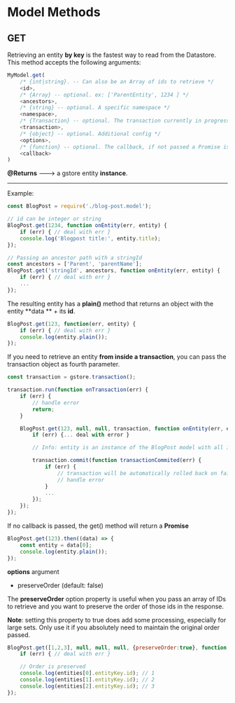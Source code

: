 # Model Methods

## GET

Retrieving an entity **by key** is the fastest way to read from the Datastore.  
This method accepts the following arguments:

```js
MyModel.get(
    /* {int|string}. -- Can also be an Array of ids to retrieve */
    <id>,
    /* {Array} -- optional. ex: ['ParentEntity', 1234 ] */
    <ancestors>,
    /* {string} -- optional. A specific namespace */
    <namespace>,
    /* {Transaction} -- optional. The transaction currently in progress */
    <transaction>,
    /* {object} -- optional. Additional config */
    <options>,
    /* {function} -- optional. The callback, if not passed a Promise is returned */
    <callback>
)
```

**@Returns** ---> a gstore entity **instance**.

---

Example:

```js
const BlogPost = require('./blog-post.model');

// id can be integer or string
BlogPost.get(1234, function onEntity(err, entity) {
    if (err) { // deal with err }
    console.log('Blogpost title:', entity.title);
});

// Passing an ancestor path with a stringId
const ancestors = ['Parent', 'parentName'];
BlogPost.get('stringId', ancestors, function onEntity(err, entity) {
    if (err) { // deal with err }
    ...
});
```

The resulting entity has a **plain\(\)** method that returns an object with the entity **data ** + its **id**.

```js
BlogPost.get(123, function(err, entity) {
    if (err) { // deal with err }
    console.log(entity.plain());
});
```

If you need to retrieve an entity **from inside a transaction**, you can pass the transaction object as fourth parameter.

```js
const transaction = gstore.transaction();

transaction.run(function onTransaction(err) {
    if (err) {
        // handle error
        return;
    }

    BlogPost.get(123, null, null, transaction, function onEntity(err, entity) {
        if (err) {... deal with error }

        // Info: entity is an instance of the BlogPost model with all its properties & methods

        transaction.commit(function transactionCommited(err) {
            if (err) {
                // transaction will be automatically rolled back on failure
                // handle error
            }
            ...
        });
    });
});
```

If no callback is passed, the get\(\) method will return a **Promise**

```js
BlogPost.get(123).then((data) => {
    const entity = data[0];
    console.log(entity.plain());
});
```

**options** argument

  - preserveOrder (default: false)
    
The **preserveOrder** option property is useful when you pass an array of IDs to retrieve and you want to preserve the order of those ids in the response.

**Note**: setting this property to true does add some processing, especially for large sets. Only use it if you absolutely need to maintain the original order passed.

```js
BlogPost.get([1,2,3], null, null, null, {preserveOrder:true}, function(err, entities) {
    if (err) { // deal with err }

    // Order is preserved
    console.log(entities[0].entityKey.id); // 1
    console.log(entities[1].entityKey.id); // 2
    console.log(entities[2].entityKey.id); // 3
});
```



